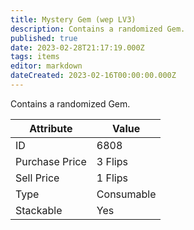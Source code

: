 ```yaml
---
title: Mystery Gem (wep LV3)
description: Contains a randomized Gem.
published: true
date: 2023-02-28T21:17:19.000Z
tags: items
editor: markdown
dateCreated: 2023-02-16T00:00:00.000Z
---
```


Contains a randomized Gem.

|Attribute|Value|
|-|-|
|ID|6808|
|Purchase Price|3 Flips|
|Sell Price|1 Flips|
|Type|Consumable|
|Stackable|Yes|

